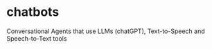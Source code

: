 # chatbots

Conversational Agents that use LLMs (chatGPT), Text-to-Speech and Speech-to-Text tools 
